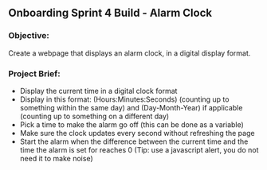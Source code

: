 ## Onboarding Sprint 4 Build - Alarm Clock

### Objective:
Create a webpage that displays an alarm clock, in a digital display format.

### Project Brief:
- Display the current time in a digital clock format
- Display in this format: (Hours:Minutes:Seconds) (counting up to something within the same day) and (Day-Month-Year) if applicable (counting up to something on a different day)
- Pick a time to make the alarm go off (this can be done as a variable)
- Make sure the clock updates every second without refreshing the page
- Start the alarm when the difference between the current time and the time the alarm is set for reaches 0 (Tip: use a javascript alert, you do not need it to make noise)
